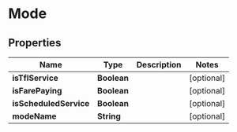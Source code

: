 
# Mode

## Properties
Name | Type | Description | Notes
------------ | ------------- | ------------- | -------------
**isTflService** | **Boolean** |  |  [optional]
**isFarePaying** | **Boolean** |  |  [optional]
**isScheduledService** | **Boolean** |  |  [optional]
**modeName** | **String** |  |  [optional]



